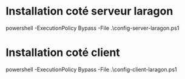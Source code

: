 # Installation coté serveur laragon

powershell -ExecutionPolicy Bypass -File .\config-server-laragon.ps1

# Installation coté client

powershell -ExecutionPolicy Bypass -File .\config-client-laragon.ps1